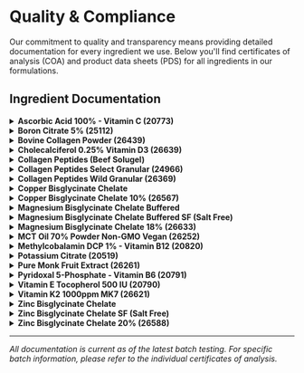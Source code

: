 # Quality & Compliance

Our commitment to quality and transparency means providing detailed documentation for every ingredient we use. Below you'll find certificates of analysis (COA) and product data sheets (PDS) for all ingredients in our formulations.

## Ingredient Documentation

<details>
<summary><strong>Ascorbic Acid 100% - Vitamin C (20773)</strong></summary>
<iframe src="https://docs.google.com/viewer?url=https://treysisson.github.io/wiki/QualityDocs/20773%20Product%20Data%20Sheet%20(PDS)%20D5-22%20R5-23%20(ID%202621639).pdf&embedded=true" width="100%" height="600px" frameborder="0">
📄 [View PDF](QualityDocs/20773 Product Data Sheet (PDS) D5-22 R5-23 (ID 2621639).pdf)
</iframe>
</details>

<details>
<summary><strong>Boron Citrate 5% (25112)</strong></summary>
<iframe src="https://docs.google.com/viewer?url=https://treysisson.github.io/wiki/QualityDocs/25112%20Specification%20Sheet%20D5-22%20R5-23%20(ID%202623167).pdf&embedded=true" width="100%" height="600px" frameborder="0">
📄 [View PDF](QualityDocs/25112 Specification Sheet D5-22 R5-23 (ID 2623167).pdf)
</iframe>
</details>

<details>
<summary><strong>Bovine Collagen Powder (26439)</strong></summary>
<iframe src="https://docs.google.com/viewer?url=https://treysisson.github.io/wiki/QualityDocs/26439%20Specification%20Sheet%20R6-24%20(ID%203060876).pdf&embedded=true" width="100%" height="600px" frameborder="0">
📄 [View PDF](QualityDocs/26439 Specification Sheet R6-24 (ID 3060876).pdf)
</iframe>
</details>

<details>
<summary><strong>Cholecalciferol 0.25% Vitamin D3 (26639)</strong></summary>
<iframe src="https://docs.google.com/viewer?url=https://treysisson.github.io/wiki/QualityDocs/26639%20Specification%20Sheet%20R3-25%20(ID%203374428).pdf&embedded=true" width="100%" height="600px" frameborder="0">
📄 [View PDF](QualityDocs/26639 Specification Sheet R3-25 (ID 3374428).pdf)
</iframe>
</details>

<details>
<summary><strong>Collagen Peptides (Beef Solugel)</strong></summary>

### Flow Chart
<iframe src="https://docs.google.com/viewer?url=https://treysisson.github.io/wiki/QualityDocs/Flow%20Chart%20(Beef%20Solugel)%20-%20Santa%20Fe%209.12.23.pdf&embedded=true" width="100%" height="600px" frameborder="0">
📄 [View PDF](QualityDocs/Flow Chart (Beef Solugel) - Santa Fe 9.12.23.pdf)
</iframe>

### Origin Statement  
<iframe src="https://docs.google.com/viewer?url=https://treysisson.github.io/wiki/QualityDocs/Origin%20Statement%20COO%20(Solugel)%20-%20Santa%20Fe%201.23.24%20-%2012.31.26.pdf&embedded=true" width="100%" height="600px" frameborder="0">
📄 [View PDF](QualityDocs/Origin Statement COO (Solugel) - Santa Fe 1.23.24 - 12.31.26.pdf)
</iframe>

### Quality FAQ
<iframe src="https://docs.google.com/viewer?url=https://treysisson.github.io/wiki/QualityDocs/Quality%20FAQ%20January%202024%20-%20SF%20Collagen%20Peptides%20E34_EN.pdf&embedded=true" width="100%" height="600px" frameborder="0">
📄 [View PDF](QualityDocs/Quality FAQ January 2024 - SF Collagen Peptides E34_EN.pdf)
</iframe>

### Allergen Information
<iframe src="https://docs.google.com/viewer?url=https://treysisson.github.io/wiki/QualityDocs/Allergens%2002.01.23%20-%2002.01.28.pdf&embedded=true" width="100%" height="600px" frameborder="0">
📄 [View PDF](QualityDocs/Allergens 02.01.23 - 02.01.28.pdf)
</iframe>

### GMO Statement
<iframe src="https://docs.google.com/viewer?url=https://treysisson.github.io/wiki/QualityDocs/Genetically%20Modified%20Organisms%20(GMO)%202.2.20%20-%2012.31.25%20.pdf&embedded=true" width="100%" height="600px" frameborder="0">
📄 [View PDF](QualityDocs/Genetically Modified Organisms (GMO) 2.2.20 - 12.31.25 .pdf)
</iframe>

</details>

<details>
<summary><strong>Collagen Peptides Select Granular (24966)</strong></summary>
<iframe src="https://docs.google.com/viewer?url=https://treysisson.github.io/wiki/QualityDocs/24966%20Product%20Data%20Sheet%20(PDS)%20D1-24%20R1-24%20(ID%202886742).pdf&embedded=true" width="100%" height="600px" frameborder="0">
📄 [View PDF](QualityDocs/24966 Product Data Sheet (PDS) D1-24 R1-24 (ID 2886742).pdf)
</iframe>
</details>

<details>
<summary><strong>Collagen Peptides Wild Granular (26369)</strong></summary>
<iframe src="https://docs.google.com/viewer?url=https://treysisson.github.io/wiki/QualityDocs/26369%20Specification%20Sheet_%20Nutritional_%20Product%20Statement_%20Flow%20Chart%20D5-23%20R8-23%20(ID%202709595).pdf&embedded=true" width="100%" height="600px" frameborder="0">
📄 [View PDF](QualityDocs/26369 Specification Sheet_ Nutritional_ Product Statement_ Flow Chart D5-23 R8-23 (ID 2709595).pdf)
</iframe>
</details>

<details>
<summary><strong>Copper Bisglycinate Chelate</strong></summary>

### Certificate of Analysis
<iframe src="https://docs.google.com/viewer?url=https://treysisson.github.io/wiki/QualityDocs/03502_Copper%20Bisglycinate%20Chelate%20COA_(BN12000005207).pdf&embedded=true" width="100%" height="600px" frameborder="0">
📄 [View PDF](QualityDocs/03502_Copper Bisglycinate Chelate COA_(BN12000005207).pdf)
</iframe>

### Product Data Sheet
<iframe src="https://docs.google.com/viewer?url=https://treysisson.github.io/wiki/QualityDocs/03502_Copper%20Bisglycinate%20Chelate_PDS%2022-AUG-2024.pdf&embedded=true" width="100%" height="600px" frameborder="0">
📄 [View PDF](QualityDocs/03502_Copper Bisglycinate Chelate_PDS 22-AUG-2024.pdf)
</iframe>

</details>

<details>
<summary><strong>Copper Bisglycinate Chelate 10% (26567)</strong></summary>
<iframe src="https://docs.google.com/viewer?url=https://treysisson.github.io/wiki/QualityDocs/26567%20Specification%20Sheet%20R9-24%20(ID%203175936).pdf&embedded=true" width="100%" height="600px" frameborder="0">
📄 [View PDF](QualityDocs/26567 Specification Sheet R9-24 (ID 3175936).pdf)
</iframe>
</details>

<details>
<summary><strong>Magnesium Bisglycinate Chelate Buffered</strong></summary>

### Certificate of Analysis
<iframe src="https://docs.google.com/viewer?url=https://treysisson.github.io/wiki/QualityDocs/03451-GF_Magnesium%20Buffered%20COA_(BN19000000015).pdf&embedded=true" width="100%" height="600px" frameborder="0">
📄 [View PDF](QualityDocs/03451-GF_Magnesium Buffered COA_(BN19000000015).pdf)
</iframe>

### Product Data Sheet  
<iframe src="https://docs.google.com/viewer?url=https://treysisson.github.io/wiki/QualityDocs/03451_Magnesium%20Bisglycinate%20Chelate%20Buffered_PDS%2022-AUG-2024.pdf&embedded=true" width="100%" height="600px" frameborder="0">
📄 [View PDF](QualityDocs/03451_Magnesium Bisglycinate Chelate Buffered_PDS 22-AUG-2024.pdf)
</iframe>

</details>

<details>
<summary><strong>Magnesium Bisglycinate Chelate Buffered SF (Salt Free)</strong></summary>

### Certificate of Analysis
<iframe src="https://docs.google.com/viewer?url=https://treysisson.github.io/wiki/QualityDocs/03455_Magnesium%20Bisglycinate%20Chelate%20Buffered%20SF_COA%20(BN12000005421).pdf&embedded=true" width="100%" height="600px" frameborder="0">
📄 [View PDF](QualityDocs/03455_Magnesium Bisglycinate Chelate Buffered SF_COA (BN12000005421).pdf)
</iframe>

### Product Data Sheet
<iframe src="https://docs.google.com/viewer?url=https://treysisson.github.io/wiki/QualityDocs/03455_Magnesium%20Bisglycinate%20Chelate%20Buffered%20SF_PDS%2022-AUG-2024.pdf&embedded=true" width="100%" height="600px" frameborder="0">
📄 [View PDF](QualityDocs/03455_Magnesium Bisglycinate Chelate Buffered SF_PDS 22-AUG-2024.pdf)
</iframe>

</details>

<details>
<summary><strong>Magnesium Bisglycinate Chelate 18% (26633)</strong></summary>
<iframe src="https://docs.google.com/viewer?url=https://treysisson.github.io/wiki/QualityDocs/26633%20Specification%20Sheet%20R3-25%20(ID%203392586).pdf&embedded=true" width="100%" height="600px" frameborder="0">
📄 [View PDF](QualityDocs/26633 Specification Sheet R3-25 (ID 3392586).pdf)
</iframe>
</details>

<details>
<summary><strong>MCT Oil 70% Powder Non-GMO Vegan (26252)</strong></summary>
<iframe src="https://docs.google.com/viewer?url=https://treysisson.github.io/wiki/QualityDocs/26252%20Specification%20Sheet%20R7-24%20(ID%203106951).pdf&embedded=true" width="100%" height="600px" frameborder="0">
📄 [View PDF](QualityDocs/26252 Specification Sheet R7-24 (ID 3106951).pdf)
</iframe>
</details>

<details>
<summary><strong>Methylcobalamin DCP 1% - Vitamin B12 (20820)</strong></summary>
<iframe src="https://docs.google.com/viewer?url=https://treysisson.github.io/wiki/QualityDocs/20820%20Specification%20Sheet%20D12-23%20R8-24%20(ID%203123679).pdf&embedded=true" width="100%" height="600px" frameborder="0">
📄 [View PDF](QualityDocs/20820 Specification Sheet D12-23 R8-24 (ID 3123679).pdf)
</iframe>
</details>

<details>
<summary><strong>Potassium Citrate (20519)</strong></summary>
<iframe src="https://docs.google.com/viewer?url=https://treysisson.github.io/wiki/QualityDocs/20519%20Specification%20Sheet%20R3-25%20(ID%203369771).pdf&embedded=true" width="100%" height="600px" frameborder="0">
📄 [View PDF](QualityDocs/20519 Specification Sheet R3-25 (ID 3369771).pdf)
</iframe>
</details>

<details>
<summary><strong>Pure Monk Fruit Extract (26261)</strong></summary>
<iframe src="https://docs.google.com/viewer?url=https://treysisson.github.io/wiki/QualityDocs/26261%20Specification%20Sheet%20D2-25%20R2-25%20(ID%203350110).pdf&embedded=true" width="100%" height="600px" frameborder="0">
📄 [View PDF](QualityDocs/26261 Specification Sheet D2-25 R2-25 (ID 3350110).pdf)
</iframe>
</details>

<details>
<summary><strong>Pyridoxal 5-Phosphate - Vitamin B6 (20791)</strong></summary>
<iframe src="https://docs.google.com/viewer?url=https://treysisson.github.io/wiki/QualityDocs/20791%20Specification%20Sheet%20R5-25%20(ID%203475806).pdf&embedded=true" width="100%" height="600px" frameborder="0">
📄 [View PDF](QualityDocs/20791 Specification Sheet R5-25 (ID 3475806).pdf)
</iframe>
</details>

<details>
<summary><strong>Vitamin E Tocopherol 500 IU (20790)</strong></summary>
<iframe src="https://docs.google.com/viewer?url=https://treysisson.github.io/wiki/QualityDocs/20790%20Specification%20Sheet%20D8-19%20R10-19%20(ID%202202583).pdf&embedded=true" width="100%" height="600px" frameborder="0">
📄 [View PDF](QualityDocs/20790 Specification Sheet D8-19 R10-19 (ID 2202583).pdf)
</iframe>
</details>

<details>
<summary><strong>Vitamin K2 1000ppm MK7 (26621)</strong></summary>
<iframe src="https://docs.google.com/viewer?url=https://treysisson.github.io/wiki/QualityDocs/26621%20Specification%20Sheet%20R5-25%20(ID%203466059).pdf&embedded=true" width="100%" height="600px" frameborder="0">
📄 [View PDF](QualityDocs/26621 Specification Sheet R5-25 (ID 3466059).pdf)
</iframe>
</details>

<details>
<summary><strong>Zinc Bisglycinate Chelate</strong></summary>

### Certificate of Analysis
<iframe src="https://docs.google.com/viewer?url=https://treysisson.github.io/wiki/QualityDocs/03506_Zinc%20Bisglycinate%20Chelate%20COA_(BN12000005573).pdf&embedded=true" width="100%" height="600px" frameborder="0">
📄 [View PDF](QualityDocs/03506_Zinc Bisglycinate Chelate COA_(BN12000005573).pdf)
</iframe>

### Product Data Sheet
<iframe src="https://docs.google.com/viewer?url=https://treysisson.github.io/wiki/QualityDocs/03506_Zinc%20Bisglycinate%20Chelate_PDS%2022-AUG-2024.pdf&embedded=true" width="100%" height="600px" frameborder="0">
📄 [View PDF](QualityDocs/03506_Zinc Bisglycinate Chelate_PDS 22-AUG-2024.pdf)
</iframe>

</details>

<details>
<summary><strong>Zinc Bisglycinate Chelate SF (Salt Free)</strong></summary>

### Certificate of Analysis
<iframe src="https://docs.google.com/viewer?url=https://treysisson.github.io/wiki/QualityDocs/03507_Zinc%20Bisglycinate%20Chelate%20SF%20COA_(BN12000005720).pdf&embedded=true" width="100%" height="600px" frameborder="0">
📄 [View PDF](QualityDocs/03507_Zinc Bisglycinate Chelate SF COA_(BN12000005720).pdf)
</iframe>

### Product Data Sheet
<iframe src="https://docs.google.com/viewer?url=https://treysisson.github.io/wiki/QualityDocs/03507_Zinc%20Bisglycinate%20Chelate%20SF_PDS%2022-AUG-2024.pdf&embedded=true" width="100%" height="600px" frameborder="0">
📄 [View PDF](QualityDocs/03507_Zinc Bisglycinate Chelate SF_PDS 22-AUG-2024.pdf)
</iframe>

</details>

<details>
<summary><strong>Zinc Bisglycinate Chelate 20% (26588)</strong></summary>
<iframe src="https://docs.google.com/viewer?url=https://treysisson.github.io/wiki/QualityDocs/26588%20Specification%20Sheet%20R8-24%20(ID%203129606).pdf&embedded=true" width="100%" height="600px" frameborder="0">
📄 [View PDF](QualityDocs/26588 Specification Sheet R8-24 (ID 3129606).pdf)
</iframe>
</details>

---

*All documentation is current as of the latest batch testing. For specific batch information, please refer to the individual certificates of analysis.*